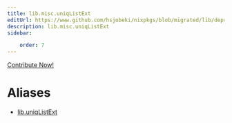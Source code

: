 ```yaml
---
title: lib.misc.uniqListExt
editUrl: https://www.github.com/hsjobeki/nixpkgs/blob/migrated/lib/deprecated.nix#L100C17
description: lib.misc.uniqListExt
sidebar:

    order: 7
---
```


<a href="https://www.github.com/hsjobeki/nixpkgs/blob/migrated/lib/deprecated.nix#L100C17">Contribute Now!</a>


# Aliases

- [lib.uniqListExt](/nix-doc-comments/reference/lib/lib-uniqlistext)


